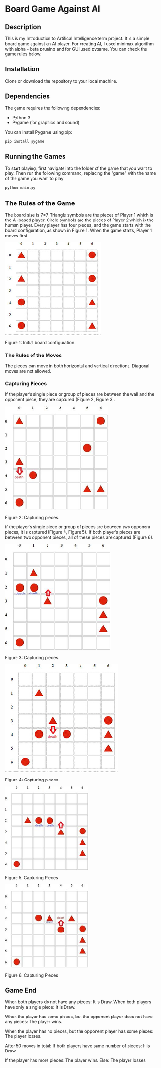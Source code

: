 # Board Game Against AI
## Description
This is my Introduction to Artifical Intelligence term project. It is a simple board game against an AI player.
For creating AI, I used minimax algorithm with alpha - beta pruning and for GUI used pygame.
You can check the game rules below.

## Installation
Clone or download the repository to your local machine.

## Dependencies
The game requires the following dependencies:

- Python 3
- Pygame (for graphics and sound)

You can install Pygame using pip:

```bash
pip install pygame
```

## Running the Games
To start playing, first navigate into the folder of the game that you want to play. Then run the following command, replacing the "game" with the name of the game you want to play:

```bash
python main.py
```

## The Rules of the Game
The board size is 7*7.
Triangle symbols are the pieces of Player 1 which is the AI-based player. Circle symbols are the pieces of Player 2 which is the human player.
Every player has four pieces, and the game starts with the board configuration, as shown in Figure 1.
When the game starts, Player 1 moves first.

![image1](images/1.jpg)

Figure 1: Initial board configuration. 

### The Rules of the Moves
The pieces can move in both horizontal and vertical directions. Diagonal moves are not allowed.

### Capturing Pieces
If the player’s single piece or group of pieces are between the wall and the opponent piece, they are captured (Figure 2, Figure 3).

![image2](images/2.jpg)

Figure 2: Capturing pieces.

If the player’s single piece or group of pieces are between two opponent pieces, it is captured (Figure 4, Figure 5).
If both player’s pieces are between two opponent pieces, all of these pieces are captured (Figure 6).
 
![image3](images/3.jpg)

Figure 3: Capturing pieces.

![image4](images/4.jpg)

Figure 4: Capturing pieces.
 
![image5](images/5.jpg)

Figure 5. Capturing Pieces

![image6](images/6.jpg)

Figure 6. Capturing Pieces

## Game End
When both players do not have any pieces: It is Draw. When both players have only a single piece: It is Draw.

When the player has some pieces, but the opponent player does not have any pieces: The player wins.

When the player has no pieces, but the opponent player has some pieces: The player losses.

After 50 moves in total:
If both players have same number of pieces: It is Draw. 

If the player has more pieces: The player wins. Else: The player losses.
